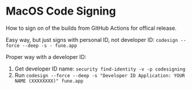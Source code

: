 # MacOS Code Signing

How to sign on of the builds from GitHub Actions for offical release.

Easy way, but just signs with personal ID, not developer ID: `codesign --force --deep -s - fune.app`

Proper way with a developer ID:

1. Get developer ID name: `security find-identity -v -p codesigning`
2. Run `codesign --force --deep -s "Developer ID Application: YOUR NAME (XXXXXXXX)" fune.app`
